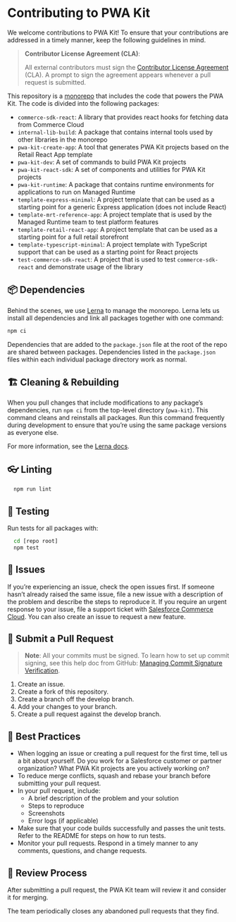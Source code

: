 # Contributing to PWA Kit

We welcome contributions to PWA Kit! To ensure that your contributions are addressed in a timely manner, keep the following guidelines in mind.

> **Contributor License Agreement (CLA)**:
>
> All external contributors must sign the [Contributor License Agreement](https://cla.salesforce.com/sign-cla) (CLA). A prompt to sign the agreement appears whenever a pull request is submitted.

This repository is a [monorepo](https://en.wikipedia.org/wiki/Monorepo) that includes the code that powers the PWA Kit. The code is divided into the following packages:

- `commerce-sdk-react`: A library that provides react hooks for fetching data from Commerce Cloud
- `internal-lib-build`: A package that contains internal tools used by other libraries in the monorepo 
- `pwa-kit-create-app`: A tool that generates PWA Kit projects based on the Retail React App template
- `pwa-kit-dev`: A set of commands to build PWA Kit projects
- `pwa-kit-react-sdk`: A set of components and utilities for PWA Kit projects
- `pwa-kit-runtime`: A package that contains runtime environments for applications to run on Managed Runtime
- `template-express-minimal`: A project template that can be used as a starting point for a generic Express application (does not include React)
- `template-mrt-reference-app`: A project template that is used by the Managed Runtime team to test platform features
- `template-retail-react-app`: A project template that can be used as a starting point for a full retail storefront
- `template-typescript-minimal`: A project template with TypeScript support that can be used as a starting point for React projects
- `test-commerce-sdk-react`: A project that is used to test `commerce-sdk-react` and demonstrate usage of the library

## 📦 Dependencies

Behind the scenes, we use [Lerna](https://lerna.js.org/) to manage the monorepo. Lerna lets
us install all dependencies and link all packages together with one command:

```bash
npm ci
```

Dependencies that are added to the `package.json` file at the root of the
repo are shared between packages. Dependencies listed in the
`package.json` files within each individual package directory work as normal.

## 🏗️ Cleaning & Rebuilding

When you pull changes that include modifications to any package’s dependencies, run `npm ci` from the top-level directory (`pwa-kit`). This command cleans and reinstalls all packages. Run this command frequently during development to ensure that you’re using the same package versions as everyone else.

For more information, see the [Lerna docs](https://lerna.js.org/).

## 👓 Linting

```bash
  npm run lint
```

## 🧪 Testing

Run tests for all packages with:

```bash
  cd [repo root]
  npm test
```

## 🐛 Issues

If you’re experiencing an issue, check the open issues first. If someone hasn’t already raised the same issue, file a new issue with a description of the problem and describe the steps to reproduce it. If you require an urgent response to your issue, file a support ticket with [Salesforce Commerce Cloud](https://help.salesforce.com/). You can also create an issue to request a new feature.

## 🎁 Submit a Pull Request

> **Note**: All your commits must be signed. To learn how to set up commit signing, see this help doc from GitHub: [Managing Commit Signature Verification](https://docs.github.com/en/authentication/managing-commit-signature-verification).

1. Create an issue.
2. Create a fork of this repository.
3. Create a branch off the develop branch.
4. Add your changes to your branch.
5. Create a pull request against the develop branch.

## 🏅 Best Practices

-   When logging an issue or creating a pull request for the first time, tell us a bit about yourself. Do you work for a Salesforce customer or partner organization? What PWA Kit projects are you actively working on?
-   To reduce merge conflicts, squash and rebase your branch before submitting your pull request.
-   In your pull request, include:
    -   A brief description of the problem and your solution
    -   Steps to reproduce
    -   Screenshots
    -   Error logs (if applicable)
-   Make sure that your code builds successfully and passes the unit tests. Refer to the README for steps on how to run tests.
-   Monitor your pull requests. Respond in a timely manner to any comments, questions, and change requests.

## 👀 Review Process

After submitting a pull request, the PWA Kit team will review it and consider it for merging.

The team periodically closes any abandoned pull requests that they find.
